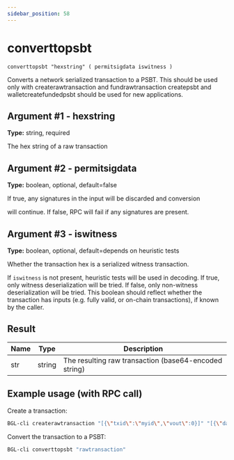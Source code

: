 ```yaml
---
sidebar_position: 58
---
```

# converttopsbt

`converttopsbt "hexstring" ( permitsigdata iswitness )`

Converts a network serialized transaction to a PSBT. This should be used only with createrawtransaction and fundrawtransaction createpsbt and walletcreatefundedpsbt should be used for new applications.

## Argument #1 - hexstring

**Type:** string, required

The hex string of a raw transaction

## Argument #2 - permitsigdata

**Type:** boolean, optional, default=false

If true, any signatures in the input will be discarded and conversion

will continue. If false, RPC will fail if any signatures are present.

## Argument #3 - iswitness

**Type:** boolean, optional, default=depends on heuristic tests

Whether the transaction hex is a serialized witness transaction.

If `iswitness` is not present, heuristic tests will be used in decoding. If true, only witness deserialization will be tried. If false, only non-witness deserialization will be tried. This boolean should reflect whether the transaction has inputs (e.g. fully valid, or on-chain transactions), if known by the caller.

## Result

| Name | Type   | Description                                           |
| ---- | ------ | ----------------------------------------------------- |
| str  | string | The resulting raw transaction (base64-encoded string) |

## Example usage (with RPC call)

Create a transaction:

```sh 
BGL-cli createrawtransaction "[{\"txid\":\"myid\",\"vout\":0}]" "[{\"data\":\"00010203\"}]"
```

Convert the transaction to a PSBT:

```sh 
BGL-cli converttopsbt "rawtransaction"
```